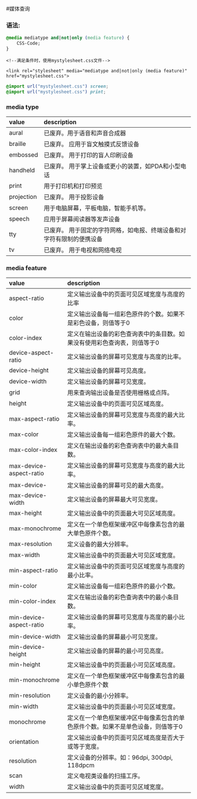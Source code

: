 #媒体查询

### 语法:

```css
@media mediatype and|not|only (media feature) {
    CSS-Code;
}
```


```
<!--满足条件时，使用mystylesheet.css文件-->

<link rel="stylesheet" media="mediatype and|not|only (media feature)" href="mystylesheet.css">

```

```css
@import url("mystylesheet.css") screen;
@import url("mystylesheet.css") print;
```

### media type

| value	| description |
|:---- |:------|
|aural|	已废弃。用于语音和声音合成器|
|braille|	已废弃。 应用于盲文触摸式反馈设备|
|embossed|	已废弃。 用于打印的盲人印刷设备|
|handheld|	已废弃。 用于掌上设备或更小的装置，如PDA和小型电话|
|print|	用于打印机和打印预览|
|projection|	已废弃。 用于投影设备|
|screen|	用于电脑屏幕，平板电脑，智能手机等。|
|speech|	应用于屏幕阅读器等发声设备|
|tty|	已废弃。 用于固定的字符网格，如电报、终端设备和对字符有限制的便携设备|
|tv|	已废弃。 用于电视和网络电视|


### media feature

| value | description |
|:------|:------------|
| aspect-ratio|	定义输出设备中的页面可见区域宽度与高度的比率|
| color|	定义输出设备每一组彩色原件的个数。如果不是彩色设备，则值等于0|
| color-index|	定义在输出设备的彩色查询表中的条目数。如果没有使用彩色查询表，则值等于0|
| device-aspect-ratio|	定义输出设备的屏幕可见宽度与高度的比率。|
| device-height|	定义输出设备的屏幕可见高度。|
| device-width|	定义输出设备的屏幕可见宽度。|
| grid|	用来查询输出设备是否使用栅格或点阵。|
| height|	定义输出设备中的页面可见区域高度。|
| max-aspect-ratio|	定义输出设备的屏幕可见宽度与高度的最大比率。|
| max-color|	定义输出设备每一组彩色原件的最大个数。|
| max-color-index|	定义在输出设备的彩色查询表中的最大条目数。||
| max-device-aspect-ratio|	定义输出设备的屏幕可见宽度与高度的最大比率。||
| max-device-|	定义输出设备的屏幕可见的最大高度。||
| max-device-width|	定义输出设备的屏幕最大可见宽度。||
| max-height|	定义输出设备中的页面最大可见区域高度。||
| max-monochrome|	定义在一个单色框架缓冲区中每像素包含的最大单色原件个数。||
| max-resolution|	定义设备的最大分辨率。||
| max-width|	定义输出设备中的页面最大可见区域宽度。||
| min-aspect-ratio|	定义输出设备中的页面可见区域宽度与高度的最小比率。||
| min-color|	定义输出设备每一组彩色原件的最小个数。||
| min-color-index|	定义在输出设备的彩色查询表中的最小条目数。||
| min-device-aspect-ratio|	定义输出设备的屏幕可见宽度与高度的最小比率。||
|min-device-width|	定义输出设备的屏幕最小可见宽度。||
|min-device-height|	定义输出设备的屏幕的最小可见高度。||
|min-height|	定义输出设备中的页面最小可见区域高度。||
|min-monochrome|	定义在一个单色框架缓冲区中每像素包含的最小单色原件个数||
|min-resolution|	定义设备的最小分辨率。||
|min-width|	定义输出设备中的页面最小可见区域宽度。||
| monochrome|	定义在一个单色框架缓冲区中每像素包含的单色原件个数。如果不是单色设备，则值等于0||
| orientation|	定义输出设备中的页面可见区域高度是否大于或等于宽度。||
| resolution|	定义设备的分辨率。如：96dpi, 300dpi, 118dpcm||
| scan|	定义电视类设备的扫描工序。||
| width|	定义输出设备中的页面可见区域宽度。||